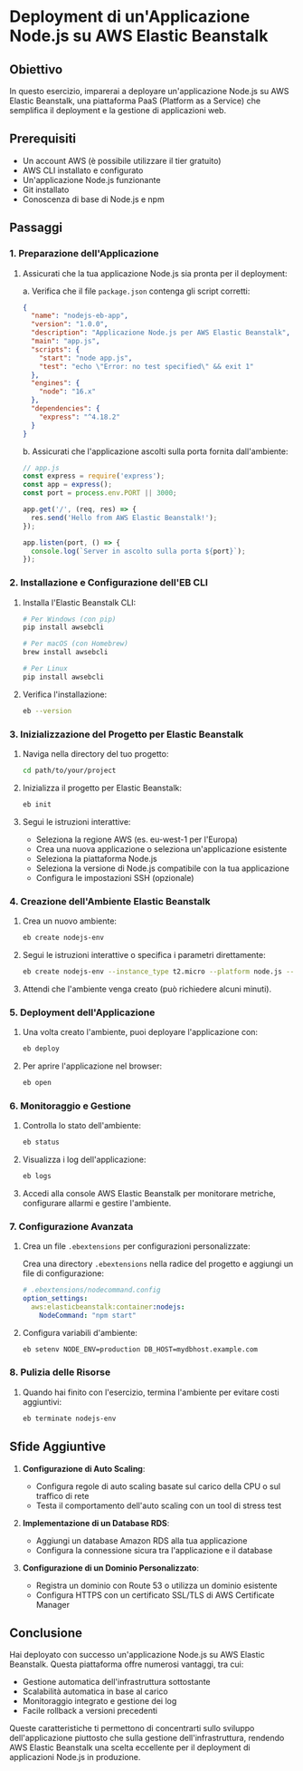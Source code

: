 # Deployment di un'Applicazione Node.js su AWS Elastic Beanstalk

## Obiettivo
In questo esercizio, imparerai a deployare un'applicazione Node.js su AWS Elastic Beanstalk, una piattaforma PaaS (Platform as a Service) che semplifica il deployment e la gestione di applicazioni web.

## Prerequisiti
- Un account AWS (è possibile utilizzare il tier gratuito)
- AWS CLI installato e configurato
- Un'applicazione Node.js funzionante
- Git installato
- Conoscenza di base di Node.js e npm

## Passaggi

### 1. Preparazione dell'Applicazione

1. Assicurati che la tua applicazione Node.js sia pronta per il deployment:
   
   a. Verifica che il file `package.json` contenga gli script corretti:
   ```json
   {
     "name": "nodejs-eb-app",
     "version": "1.0.0",
     "description": "Applicazione Node.js per AWS Elastic Beanstalk",
     "main": "app.js",
     "scripts": {
       "start": "node app.js",
       "test": "echo \"Error: no test specified\" && exit 1"
     },
     "engines": {
       "node": "16.x"
     },
     "dependencies": {
       "express": "^4.18.2"
     }
   }
   ```

   b. Assicurati che l'applicazione ascolti sulla porta fornita dall'ambiente:
   ```javascript
   // app.js
   const express = require('express');
   const app = express();
   const port = process.env.PORT || 3000;

   app.get('/', (req, res) => {
     res.send('Hello from AWS Elastic Beanstalk!');
   });

   app.listen(port, () => {
     console.log(`Server in ascolto sulla porta ${port}`);
   });
   ```

### 2. Installazione e Configurazione dell'EB CLI

1. Installa l'Elastic Beanstalk CLI:
   ```bash
   # Per Windows (con pip)
   pip install awsebcli

   # Per macOS (con Homebrew)
   brew install awsebcli

   # Per Linux
   pip install awsebcli
   ```

2. Verifica l'installazione:
   ```bash
   eb --version
   ```

### 3. Inizializzazione del Progetto per Elastic Beanstalk

1. Naviga nella directory del tuo progetto:
   ```bash
   cd path/to/your/project
   ```

2. Inizializza il progetto per Elastic Beanstalk:
   ```bash
   eb init
   ```

3. Segui le istruzioni interattive:
   - Seleziona la regione AWS (es. eu-west-1 per l'Europa)
   - Crea una nuova applicazione o seleziona un'applicazione esistente
   - Seleziona la piattaforma Node.js
   - Seleziona la versione di Node.js compatibile con la tua applicazione
   - Configura le impostazioni SSH (opzionale)

### 4. Creazione dell'Ambiente Elastic Beanstalk

1. Crea un nuovo ambiente:
   ```bash
   eb create nodejs-env
   ```

2. Segui le istruzioni interattive o specifica i parametri direttamente:
   ```bash
   eb create nodejs-env --instance_type t2.micro --platform node.js --region eu-west-1
   ```

3. Attendi che l'ambiente venga creato (può richiedere alcuni minuti).

### 5. Deployment dell'Applicazione

1. Una volta creato l'ambiente, puoi deployare l'applicazione con:
   ```bash
   eb deploy
   ```

2. Per aprire l'applicazione nel browser:
   ```bash
   eb open
   ```

### 6. Monitoraggio e Gestione

1. Controlla lo stato dell'ambiente:
   ```bash
   eb status
   ```

2. Visualizza i log dell'applicazione:
   ```bash
   eb logs
   ```

3. Accedi alla console AWS Elastic Beanstalk per monitorare metriche, configurare allarmi e gestire l'ambiente.

### 7. Configurazione Avanzata

1. Crea un file `.ebextensions` per configurazioni personalizzate:
   
   Crea una directory `.ebextensions` nella radice del progetto e aggiungi un file di configurazione:
   ```yaml
   # .ebextensions/nodecommand.config
   option_settings:
     aws:elasticbeanstalk:container:nodejs:
       NodeCommand: "npm start"
   ```

2. Configura variabili d'ambiente:
   ```bash
   eb setenv NODE_ENV=production DB_HOST=mydbhost.example.com
   ```

### 8. Pulizia delle Risorse

1. Quando hai finito con l'esercizio, termina l'ambiente per evitare costi aggiuntivi:
   ```bash
   eb terminate nodejs-env
   ```

## Sfide Aggiuntive

1. **Configurazione di Auto Scaling**:
   - Configura regole di auto scaling basate sul carico della CPU o sul traffico di rete
   - Testa il comportamento dell'auto scaling con un tool di stress test

2. **Implementazione di un Database RDS**:
   - Aggiungi un database Amazon RDS alla tua applicazione
   - Configura la connessione sicura tra l'applicazione e il database

3. **Configurazione di un Dominio Personalizzato**:
   - Registra un dominio con Route 53 o utilizza un dominio esistente
   - Configura HTTPS con un certificato SSL/TLS di AWS Certificate Manager

## Conclusione

Hai deployato con successo un'applicazione Node.js su AWS Elastic Beanstalk. Questa piattaforma offre numerosi vantaggi, tra cui:

- Gestione automatica dell'infrastruttura sottostante
- Scalabilità automatica in base al carico
- Monitoraggio integrato e gestione dei log
- Facile rollback a versioni precedenti

Queste caratteristiche ti permettono di concentrarti sullo sviluppo dell'applicazione piuttosto che sulla gestione dell'infrastruttura, rendendo AWS Elastic Beanstalk una scelta eccellente per il deployment di applicazioni Node.js in produzione.
